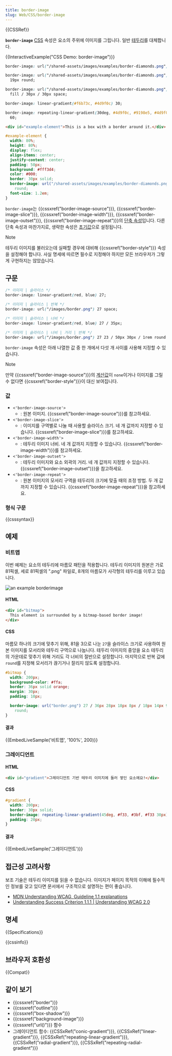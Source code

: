 ```yaml
---
title: border-image
slug: Web/CSS/border-image
---
```


{{CSSRef}}

**`border-image`** [CSS](/ko/docs/Web/CSS) 속성은 요소의 주위에 이미지를 그립니다. 일반 [테두리](/ko/docs/Web/CSS/border)를 대체합니다.

{{InteractiveExample("CSS Demo: border-image")}}

```css interactive-example-choice
border-image: url("/shared-assets/images/examples/border-diamonds.png") 30;
```

```css interactive-example-choice
border-image: url("/shared-assets/images/examples/border-diamonds.png") 30 /
  19px round;
```

```css interactive-example-choice
border-image: url("/shared-assets/images/examples/border-diamonds.png") 30
  fill / 30px / 30px space;
```

```css interactive-example-choice
border-image: linear-gradient(#f6b73c, #4d9f0c) 30;
```

```css interactive-example-choice
border-image: repeating-linear-gradient(30deg, #4d9f0c, #9198e5, #4d9f0c 20px)
  60;
```

```html interactive-example
<div id="example-element">This is a box with a border around it.</div>
```

```css interactive-example
#example-element {
  width: 80%;
  height: 80%;
  display: flex;
  align-items: center;
  justify-content: center;
  padding: 50px;
  background: #fff3d4;
  color: #000;
  border: 30px solid;
  border-image: url("/shared-assets/images/examples/border-diamonds.png") 30
    round;
  font-size: 1.2em;
}
```

`border-image`는 {{cssxref("border-image-source")}}, {{cssxref("border-image-slice")}}, {{cssxref("border-image-width")}}, {{cssxref("border-image-outset")}}, {{cssxref("border-image-repeat")}}의 [단축 속성](/ko/docs/Web/CSS/Shorthand_properties)입니다. 다른 단축 속성과 마찬가지로, 생략한 속성은 [초기값](/ko/docs/Web/CSS/initial_value)으로 설정됩니다.

> [!NOTE]
> 테두리 이미지를 불러오는데 실패할 경우에 대비해 {{cssxref("border-style")}} 속성을 설정해야 합니다. 사실 명세에 따르면 필수로 지정해야 하지만 모든 브라우저가 그렇게 구현하지는 않았습니다.

## 구문

```css
/* 이미지 | 슬라이스 */
border-image: linear-gradient(red, blue) 27;

/* 이미지 | 슬라이스 | 반복 */
border-image: url("/images/border.png") 27 space;

/* 이미지 | 슬라이스 | 너비 */
border-image: linear-gradient(red, blue) 27 / 35px;

/* 이미지 | 슬라이스 | 너비 | 거리 | 반복 */
border-image: url("/images/border.png") 27 23 / 50px 30px / 1rem round space;
```

`border-image` 속성은 아래 나열한 값 중 한 개에서 다섯 개 사이를 사용해 지정할 수 있습니다.

> [!NOTE]
> 만약 {{cssxref("border-image-source")}}의 [계산값](/ko/docs/Web/CSS/computed_value)이 `none`이거나 이미지를 그릴 수 없다면 {{cssxref("border-style")}}이 대신 보여집니다.

### 값

- `<'border-image-source'>`
  - : 원본 이미지. {{cssxref("border-image-source")}}를 참고하세요.
- `<'border-image-slice'>`
  - : 이미지를 구역별로 나눌 때 사용할 슬라이스 크기. 네 개 값까지 지정할 수 있습니다. {{cssxref("border-image-slice")}}를 참고하세요.
- `<'border-image-width'>`
  - : 테두리 이미지 너비. 네 개 값까지 지정할 수 있습니다. {{cssxref("border-image-width")}}를 참고하세요.
- `<'border-image-outset'>`
  - : 테두리 이미지와 요소 외곽의 거리. 네 개 값까지 지정할 수 있습니다. {{cssxref("border-image-outset")}}을 참고하세요.
- `<'border-image-repeat'>`
  - : 원본 이미지의 모서리 구역을 테두리의 크기에 맞출 때의 조정 방법. 두 개 값까지 지정할 수 있습니다. {{cssxref("border-image-repeat")}}을 참고하세요.

### 형식 구문

{{csssyntax}}

## 예제

### 비트맵

이번 예제는 요소의 테두리에 마름모 패턴을 적용합니다. 테두리 이미지의 원본은 가로 81픽셀, 세로 81픽셀의 ".png" 파일로, 8개의 마름모가 사각형의 테두리를 이루고 있습니다.

![an example borderimage](border.png)

#### HTML

```html
<div id="bitmap">
  This element is surrounded by a bitmap-based border image!
</div>
```

#### CSS

마름모 하나의 크기에 맞추기 위해, 81을 3으로 나눈 `27`을 슬라이스 크기로 사용하여 원본 이미지를 모서리와 테두리 구역으로 나눕니다. 테두리 이미지의 중앙을 요소 테두리의 가운데로 맞추기 위해 거리도 각 너비의 절반으로 설정합니다. 마지막으로 반복 값에 `round`를 지정해 모서리가 끊기거나 잘리지 않도록 설정합니다.

```css
#bitmap {
  width: 200px;
  background-color: #ffa;
  border: 36px solid orange;
  margin: 30px;
  padding: 10px;

  border-image: url("border.png") 27 / 36px 28px 18px 8px / 18px 14px 9px 4px
    round;
}
```

#### 결과

{{EmbedLiveSample('비트맵', '100%', 200)}}

### 그레이디언트

#### HTML

```html
<div id="gradient">그레이디언트 기반 테두리 이미지에 둘러 쌓인 요소에요!</div>
```

#### CSS

```css
#gradient {
  width: 200px;
  border: 30px solid;
  border-image: repeating-linear-gradient(45deg, #f33, #3bf, #f33 30px) 60;
  padding: 20px;
}
```

#### 결과

{{EmbedLiveSample('그레이디언트')}}

## 접근성 고려사항

보조 기술은 테두리 이미지를 읽을 수 없습니다. 이미지가 페이지 목적의 이해에 필수적인 정보를 갖고 있다면 문서에서 구조적으로 설명하는 편이 좋습니다.

- [MDN Understanding WCAG, Guideline 1.1 explanations](/ko/docs/Web/Accessibility/Understanding_WCAG/Perceivable#Guideline_1.1_%E2%80%94_Providing_text_alternatives_for_non-text_content)
- [Understanding Success Criterion 1.1.1 | Understanding WCAG 2.0](https://www.w3.org/TR/2016/NOTE-UNDERSTANDING-WCAG20-20161007/text-equiv-all.html)

## 명세

{{Specifications}}

{{cssinfo}}

## 브라우저 호환성

{{Compat}}

## 같이 보기

- {{cssxref("border")}}
- {{cssxref("outline")}}
- {{cssxref("box-shadow")}}
- {{cssxref("background-image")}}
- {{cssxref("url()")}} 함수
- 그레이디언트 함수: {{CSSxRef("conic-gradient")}}, {{CSSxRef("linear-gradient")}}, {{CSSxRef("repeating-linear-gradient")}}, {{CSSxRef("radial-gradient")}}, {{CSSxRef("repeating-radial-gradient")}}
